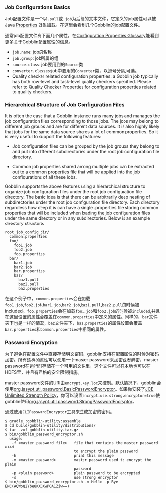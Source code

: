 ### Job Configurations Basics

Job配置文件是一个以`.pull`或`.job`为后缀的文本文件，它定义的job属性可以被Java [Properties](http://docs.oracle.com/javase/7/docs/api/java/util/Properties.html) 对象加载。在[这里](https://github.com/linkedin/gobblin/tree/master/gobblin-core/src/main/resources)会看到几个Gobblin的job配置文件。

通常job配置文件有下面几个属性。在[Configuration Properties Glossary](http://gobblin.readthedocs.io/en/latest/user-guide/Configuration-Properties-Glossary)能看到更多关于Gobblin配置属性的信息。

+ `job.name`: job的名称
+ `job.group`: job所属的组
+ `source.class`: job要用到的`Source`类
+ `converter.classes`:job中要用的`Converter`类，以逗号分隔,可选。
+ Quality checker related configuration properties: a Gobblin job typically has both row-level and task-level quality checkers specified. Please refer to Quality Checker Properties for configuration properties related to quality checkers.

### Hierarchical Structure of Job Configuration Files

It is often the case that a Gobblin instance runs many jobs and manages the job configuration files corresponding to those jobs. The jobs may belong to different job groups and are for different data sources. It is also highly likely that jobs for the same data source shares a lot of common properties. So it is very useful to support the following features:

+ Job configuration files can be grouped by the job groups they belong to and put into different subdirectories under the root job configuration file directory.

+ Common job properties shared among multiple jobs can be extracted out to a common properties file that will be applied into the job configurations of all these jobs.

Gobblin supports the above features using a hierarchical structure to organize job configuration files under the root job configuration file directory. The basic idea is that there can be arbitrarily deep nesting of subdirectories under the root job configuration file directory. Each directory regardless how deep it is can have a single .properties file storing common properties that will be included when loading the job configuration files under the same directory or in any subdirectories. Below is an example directory structure.

```
root_job_config_dir/
  common.properties
  foo/
    foo1.job
    foo2.job
    foo.properties
  bar/
    bar1.job
    bar2.job
    bar.properties
    baz/
      baz1.pull
      baz2.pull
      baz.properties
```

在这个例子中，`common.properties`会在加载`foo1.job`,`foo2.job`,`bar1.job`,`bar2.job`,`baz1.pull`,`baz2.pull`的时候被included。`foo.properties`会在加载`foo1.job`和`foo2.job`的时候被`included`,并且在这里设置的属性会覆盖在`common.properties`中定义的属性。同样的，`bar`文件夹下也是一样的情况，`baz`文件夹下，`baz.properties`的属性设置会覆盖`bar.properties`和`common.properties`中相同的属性。

### Password Encryption

为了避免在配置文件中直接存储明文密码，gobblin支持在配置属性的时候对密码加密。所有这样的属性可以使用一个master password来加密或者解密，master password在运行时存储在一个可用的文件里，这个文件可以在本地也可以在HDFS里，并且有严格的安全限制措施。

master password文件的URI由`encrypt.key.loc`来控制。默认情况下，gobblin会使用[org.jasypt.util.password.BasicPasswordEncryptor](http://www.jasypt.org/api/jasypt/1.8/org/jasypt/util/password/BasicPasswordEncryptor.html)。如果你安装了[JCE Unlimited Strength Policy](http://www.oracle.com/technetwork/java/javase/downloads/jce-7-download-432124.html)，你可以设置`encrypt.use.strong.encryptor=true`使gobblin使用[org.jasypt.util.password.StrongPasswordEncryptor](http://www.jasypt.org/api/jasypt/1.8/org/jasypt/util/password/StrongPasswordEncryptor.html)。

通过使用`CLIPasswordEncryptor`工具来生成加密的密码。

```shell
$ gradle :gobblin-utility:assemble
$ cd build/gobblin-utility/distributions/
$ tar -zxf gobblin-utility.tar.gz
$ bin/gobblin_password_encryptor.sh 
  usage:
   -f <master password file>   file that contains the master password used
                               to encrypt the plain password
   -h                          print this message
   -m <master password>        master password used to encrypt the plain
                               password
   -p <plain password>         plain password to be encrypted
   -s                          use strong encryptor
$ bin/gobblin_password_encryptor.sh -m Hello -p Bye
ENC(AQWoQ2Ybe8KXDXwPOA1Ziw==)
```


